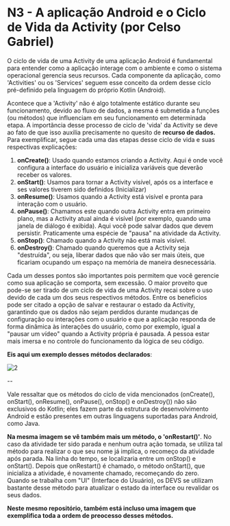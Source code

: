 # N3 - A aplicação Android e o Ciclo de Vida da Activity (por Celso Gabriel)

O ciclo de vida de uma Activity de uma aplicação Android é fundamental para entender como a aplicação interage com o ambiente e como o sistema operacional gerencia seus recursos. Cada componente da aplicação, como 'Activities' ou os 'Services' seguem esse conceito da ordem desse ciclo pré-definido pela linguagem do próprio Kotlin (Android).

Acontece que a 'Activity' não é algo totalmente estático durante seu funcionamento, devido ao fluxo de dados, a mesma é submetida a funções (ou métodos) que influenciam em seu funcionamento em determinada etapa. A importãncia desse processo de ciclo de 'vida' da Activity se deve ao fato de que isso auxilia precisamente no quesito de **recurso de dados.** Para exemplificar, segue cada uma das etapas desse ciclo de vida e suas respectivas explicações:

1. **onCreate()**: Usado quando estamos criando a Activity. Aqui é onde você configura a interface do usuário e inicializa variáveis que deverão receber os valores.
2. **onStart()**: Usamos para tornar a Activity visível, após os a interface e ses valores tiverem sido definidos (Inicializar)
3. **onResume()**: Usamos quando a Activity está visível e pronta para interação com o usuário.
4. **onPause()**: Chamamos este quando outra Activity entra em primeiro plano, mas a Activity atual ainda é visível (por exemplo, quando uma janela de diálogo é exibida). Aqui você pode salvar dados que devem persistir. Praticamente uma espécie de "pausa" na atividade da Activity.
5. **onStop()**: Chamado quando a Activity não está mais visível.
6. **onDestroy()**: Chamado quando queremos que a Activity seja "destruída", ou seja, liberar dados que não vão ser mais úteis, que ficariam ocupando um espaço na memória de maneira desnecessária.

Cada um desses pontos são importantes pois permitem que você gerencie como sua aplicação se comporta, sem excessão. O maior proveito que pode-se ser tirado de um ciclo de vida de uma Activity recai sobre o uso devido de cada um dos seus respectivos métodos. Entre os beneficios pode ser citado a opção de salvar e restaurar o estado da Activity, garantindo que os dados não sejam perdidos durante mudanças de configuração ou interações com o usuário e que a aplicação responda de forma dinâmica às interações do usuário, como por exemplo, igual a "pausar um vídeo" quando a Activity própria é pausada. A pessoa estar mais imersa e no controle do funcionamento da lógica de seu código.

**Eis aqui um exemplo desses métodos declarados**:

![2](https://github.com/celsogabriel139/N3/assets/161472637/9087d4ae-69ad-4bbd-a7ff-52cb10fefed7)


--

Vale ressaltar que os métodos do ciclo de vida mencionados (onCreate(), onStart(), onResume(), onPause(), onStop() e onDestroy()) não são exclusivos do Kotlin; eles fazem parte da estrutura de desenvolvimento Android e estão presentes em outras linguagens suportadas para Android, como Java.

**Na mesma imagem se vê também mais um método, o 'onRestart()'**. No caso da atividade ter sido parada e nenhum outra ação tomada, se utiliza tal método para realizar o que seu nome já implica, o recomeço da atividade após parada. Na linha do tempo, se localizaria entre um onStop() e onStart(). Depois que onRestart() é chamado, o método onStart(), que inicializa a atividade, é novamente chamado, recomeçando do zero. Quando se trabalha com "UI" (Interface do Usuário), os DEVS se utilizam bastante desse método para atualizar o estado da interface ou revalidar os seus dados.

**Neste mesmo repositório, também está incluso uma imagem que exemplifica toda a ordem de preocesso desses métodos.**

